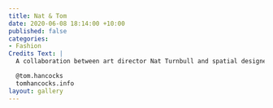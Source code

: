 ```yaml
---
title: Nat & Tom
date: 2020-06-08 18:14:00 +10:00
published: false
categories:
- Fashion
Credits Text: |
  A collaboration between art director Nat Turnbull and spatial designer Tom Hancocks.

  @tom.hancocks
  tomhancocks.info
layout: gallery
---
```


